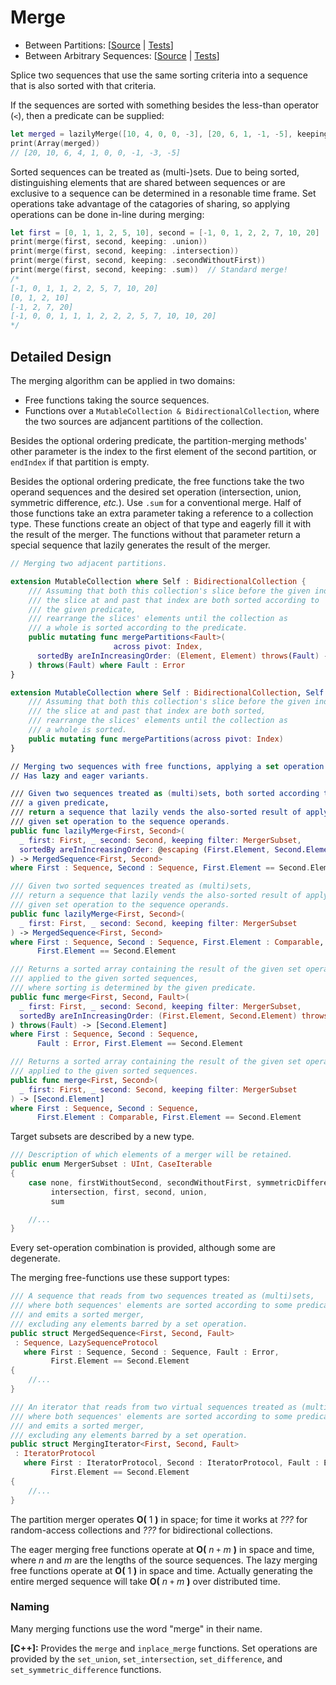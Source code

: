 #  Merge

- Between Partitions: 
  [[Source](https://github.com/apple/swift-algorithms/blob/main/Sources/Algorithms/MergePartitions.swift) |
  [Tests](https://github.com/apple/swift-algorithms/blob/main/Tests/SwiftAlgorithmsTests/MergePartitionsTests.swift)]
- Between Arbitrary Sequences:
  [[Source](https://github.com/apple/swift-algorithms/blob/main/Sources/Algorithms/Merge.swift) |
  [Tests](https://github.com/apple/swift-algorithms/blob/main/Tests/SwiftAlgorithmsTests/MergeTests.swift)]

Splice two sequences that use the same sorting criteria into a sequence that
is also sorted with that criteria.

If the sequences are sorted with something besides the less-than operator (`<`),
then a predicate can be supplied:

```swift
let merged = lazilyMerge([10, 4, 0, 0, -3], [20, 6, 1, -1, -5], keeping: .sum, sortedBy: >)
print(Array(merged))
// [20, 10, 6, 4, 1, 0, 0, -1, -3, -5]
```

Sorted sequences can be treated as (multi-)sets.
Due to being sorted,
distinguishing elements that are shared between sequences or
are exclusive to a sequence can be determined in a resonable time frame.
Set operations take advantage of the catagories of sharing,
so applying operations can be done in-line during merging:

```swift
let first = [0, 1, 1, 2, 5, 10], second = [-1, 0, 1, 2, 2, 7, 10, 20]
print(merge(first, second, keeping: .union))
print(merge(first, second, keeping: .intersection))
print(merge(first, second, keeping: .secondWithoutFirst))
print(merge(first, second, keeping: .sum))  // Standard merge!
/*
[-1, 0, 1, 1, 2, 2, 5, 7, 10, 20]
[0, 1, 2, 10]
[-1, 2, 7, 20]
[-1, 0, 0, 1, 1, 1, 2, 2, 2, 5, 7, 10, 10, 20]
*/
```

## Detailed Design

The merging algorithm can be applied in two domains:

- Free functions taking the source sequences.
- Functions over a `MutableCollection & BidirectionalCollection`,
  where the two sources are adjancent partitions of the collection.

Besides the optional ordering predicate,
the partition-merging methods' other parameter is the index to the
first element of the second partition,
or `endIndex` if that partition is empty.

Besides the optional ordering predicate,
the free functions take the two operand sequences and the desired set operation
(intersection, union, symmetric difference, *etc.*).
Use `.sum` for a conventional merge.
Half of those functions take an extra parameter taking a reference to
a collection type.
These functions create an object of that type and eagerly fill it with the
result of the merger.
The functions without that parameter return a special sequence that lazily
generates the result of the merger.

```swift
// Merging two adjacent partitions.

extension MutableCollection where Self : BidirectionalCollection {
    /// Assuming that both this collection's slice before the given index and
    /// the slice at and past that index are both sorted according to
    /// the given predicate,
    /// rearrange the slices' elements until the collection as
    /// a whole is sorted according to the predicate.
    public mutating func mergePartitions<Fault>(
                       across pivot: Index,
      sortedBy areInIncreasingOrder: (Element, Element) throws(Fault) -> Bool
    ) throws(Fault) where Fault : Error
}

extension MutableCollection where Self : BidirectionalCollection, Self.Element : Comparable {
    /// Assuming that both this collection's slice before the given index and
    /// the slice at and past that index are both sorted,
    /// rearrange the slices' elements until the collection as
    /// a whole is sorted.
    public mutating func mergePartitions(across pivot: Index)
}

// Merging two sequences with free functions, applying a set operation.
// Has lazy and eager variants.

/// Given two sequences treated as (multi)sets, both sorted according to
/// a given predicate,
/// return a sequence that lazily vends the also-sorted result of applying a
/// given set operation to the sequence operands.
public func lazilyMerge<First, Second>(
  _ first: First, _ second: Second, keeping filter: MergerSubset,
  sortedBy areInIncreasingOrder: @escaping (First.Element, Second.Element) -> Bool
) -> MergedSequence<First, Second>
where First : Sequence, Second : Sequence, First.Element == Second.Element

/// Given two sorted sequences treated as (multi)sets,
/// return a sequence that lazily vends the also-sorted result of applying a
/// given set operation to the sequence operands.
public func lazilyMerge<First, Second>(
  _ first: First, _ second: Second, keeping filter: MergerSubset
) -> MergedSequence<First, Second>
where First : Sequence, Second : Sequence, First.Element : Comparable,
      First.Element == Second.Element

/// Returns a sorted array containing the result of the given set operation
/// applied to the given sorted sequences,
/// where sorting is determined by the given predicate.
public func merge<First, Second, Fault>(
  _ first: First, _ second: Second, keeping filter: MergerSubset,
  sortedBy areInIncreasingOrder: (First.Element, Second.Element) throws(Fault) -> Bool
) throws(Fault) -> [Second.Element]
where First : Sequence, Second : Sequence,
      Fault : Error, First.Element == Second.Element

/// Returns a sorted array containing the result of the given set operation
/// applied to the given sorted sequences.
public func merge<First, Second>(
  _ first: First, _ second: Second, keeping filter: MergerSubset
) -> [Second.Element]
where First : Sequence, Second : Sequence,
      First.Element : Comparable, First.Element == Second.Element
```

Target subsets are described by a new type.

```swift
/// Description of which elements of a merger will be retained.
public enum MergerSubset : UInt, CaseIterable
{
    case none, firstWithoutSecond, secondWithoutFirst, symmetricDifference,
         intersection, first, second, union,
         sum

    //...
}
```

Every set-operation combination is provided, although some are degenerate.

The merging free-functions use these support types:

```swift
/// A sequence that reads from two sequences treated as (multi)sets,
/// where both sequences' elements are sorted according to some predicate,
/// and emits a sorted merger,
/// excluding any elements barred by a set operation.
public struct MergedSequence<First, Second, Fault>
 : Sequence, LazySequenceProtocol
   where First : Sequence, Second : Sequence, Fault : Error,
         First.Element == Second.Element
{
    //...
}

/// An iterator that reads from two virtual sequences treated as (multi)sets,
/// where both sequences' elements are sorted according to some predicate,
/// and emits a sorted merger,
/// excluding any elements barred by a set operation.
public struct MergingIterator<First, Second, Fault>
 : IteratorProtocol
   where First : IteratorProtocol, Second : IteratorProtocol, Fault : Error,
         First.Element == Second.Element
{
    //...
}
```

The partition merger operates **O(** 1 **)** in space;
for time it works at _???_ for random-access collections and
_???_ for bidirectional collections.

The eager merging free functions operate at **O(** _n_ `+` _m_ **)** in
space and time,
where *n* and *m* are the lengths of the source sequences.
The lazy merging free functions operate at **O(** 1 **)** in space and time.
Actually generating the entire merged sequence will take 
**O(** _n_ `+` _m_ **)** over distributed time.

### Naming

Many merging functions use the word "merge" in their name.

**[C++]:** Provides the `merge` and `inplace_merge` functions.
Set operations are provided by
the `set_union`, `set_intersection`, `set_difference`, and
`set_symmetric_difference` functions.
